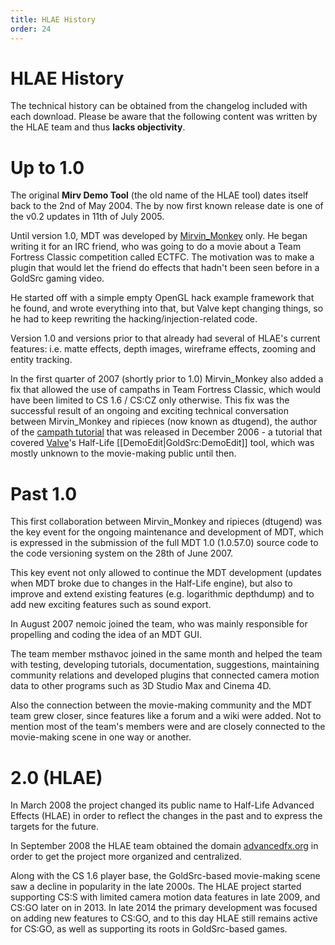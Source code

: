 ```yaml
---
title: HLAE History
order: 24
---
```


# HLAE History

The technical history can be obtained from the changelog included with each download.
Please be aware that the following content was written by the HLAE team and thus **lacks objectivity**.

# Up to 1.0

The original **Mirv Demo Tool** (the old name of the HLAE tool) dates itself back to the 2nd of May 2004. The by now first known release date is one of the v0.2 updates in 11th of July 2005.

Until version 1.0, MDT was developed by [Mirvin_Monkey](http://madabouthats.org) only.
He began writing it for an IRC friend, who was going to do a movie about a Team Fortress Classic competition called ECTFC.
The motivation was to make a plugin that would let the friend do effects that hadn't been seen before in a GoldSrc gaming video.

He started off with a simple empty OpenGL hack example framework that he found, and wrote everything into that, but Valve kept changing things, so he had to keep rewriting the hacking/injection-related code.

Version 1.0 and versions prior to that already had several of HLAE's current features: i.e. matte effects, depth images, wireframe effects, zooming and entity tracking.

In the first quarter of 2007 (shortly prior to 1.0) Mirvin_Monkey also added a fix that allowed the use of campaths in Team Fortress Classic, which would have been limited to CS 1.6 / CS:CZ only otherwise. This fix was the successful result of an ongoing and exciting technical conversation between Mirvin_Monkey and ripieces (now known as dtugend), the author of the [campath tutorial](https://web.archive.org/web/20070104204609/cm.cdhoom.com/?p=browse&action=tutorials&id=43) that was released in December 2006 - a tutorial that covered [Valve](http://valvesoftware.com)'s Half-Life [[DemoEdit|GoldSrc:DemoEdit]] tool, which was mostly unknown to the movie-making public until then.

# Past 1.0

This first collaboration between Mirvin_Monkey and ripieces (dtugend) was the key event for the ongoing maintenance and development of MDT, which is expressed in the submission of the full MDT 1.0 (1.0.57.0) source code to the code versioning system on the 28th of June 2007. 

This key event not only allowed to continue the MDT development (updates when MDT broke due to changes in the Half-Life engine), but also to improve and extend existing features (e.g. logarithmic depthdump) and to add new exciting features such as sound export.

In August 2007 nemoic joined the team, who was mainly responsible for propelling and coding the idea of an MDT GUI.

The team member msthavoc joined in the same month and helped the team with testing, developing tutorials, documentation, suggestions, maintaining community relations and developed plugins that connected camera motion data to other programs such as 3D Studio Max and Cinema 4D.

Also the connection between the movie-making community and the MDT team grew closer, since features like a forum and a wiki were added. Not to mention most of the team's members were and are closely connected to the movie-making scene in one way or another.

# 2.0 (HLAE)

In March 2008 the project changed its public name to Half-Life Advanced Effects (HLAE) in order to reflect the changes in the past and to express the targets for the future.

In September 2008 the HLAE team obtained the domain [advancedfx.org](http://advancedfx.org/) in order to get the project more organized and centralized.

Along with the CS 1.6 player base, the GoldSrc-based movie-making scene saw a decline in popularity in the late 2000s. The HLAE project started supporting CS:S with limited camera motion data features in late 2009, and CS:GO later on in 2013. In late 2014 the primary development was focused on adding new features to CS:GO, and to this day HLAE still remains active for CS:GO, as well as supporting its roots in GoldSrc-based games.
